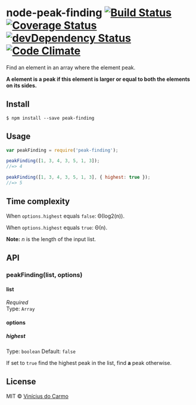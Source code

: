 # node-peak-finding [![Build Status](https://travis-ci.org/vinimdocarmo/node-peak-finding.svg?branch=master)](https://travis-ci.org/vinimdocarmo/node-peak-finding) [![Coverage Status](https://coveralls.io/repos/vinimdocarmo/node-peak-finding/badge.svg)](https://coveralls.io/r/vinimdocarmo/node-peak-finding) [![devDependency Status](https://david-dm.org/vinimdocarmo/node-peak-finding/dev-status.svg)](https://david-dm.org/vinimdocarmo/node-peak-finding) [![Code Climate](https://codeclimate.com/github/vinimdocarmo/node-peak-finding/badges/gpa.svg)](https://codeclimate.com/github/vinimdocarmo/node-peak-finding)

Find an element in an array where the element peak.

**A element is a peak if this element is larger or equal to both the elements on its sides.**

## Install

```
$ npm install --save peak-finding
```

## Usage

```js
var peakFinding = require('peak-finding');

peakFinding([1, 3, 4, 3, 5, 1, 3]);
//=> 4

peakFinding([1, 3, 4, 3, 5, 1, 3], { highest: true });
//=> 5
```

## Time complexity
When `options.highest` equals `false`: &Theta;(log2(n)).

When `options.highest` equals `true`: &Theta;(n).

**Note:** *n* is the length of the input list.

## API

### peakFinding(list, options)

#### list

*Required*  
Type: `Array`

#### options

##### highest

Type: `boolean`
Default: `false`

If set to `true` find the highest peak in the list, find **a** peak otherwise.

## License

MIT © [Vinícius do Carmo](http://vinimdocarmo.js.org)
